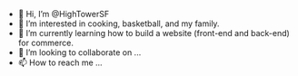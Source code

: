 - 👋 Hi, I’m @HighTowerSF
- 👀 I’m interested in cooking, basketball, and my family.
- 🌱 I’m currently learning how to build a website (front-end and back-end) for commerce.
- 💞️ I’m looking to collaborate on ...
- 📫 How to reach me ...

<!---
HighTowerSF/HighTowerSF is a ✨ special ✨ repository because its `README.md` (this file) appears on your GitHub profile.
You can click the Preview link to take a look at your changes.
--->
